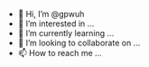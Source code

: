 - 👋 Hi, I’m @gpwuh
- 👀 I’m interested in ...
- 🌱 I’m currently learning ...
- 💞️ I’m looking to collaborate on ...
- 📫 How to reach me ...

<!---
gpwuh/gpwuh is a ✨ special ✨ repository because its `README.md` (this file) appears on your GitHub profile.
You can click the Preview link to take a look at your changes.
--->
